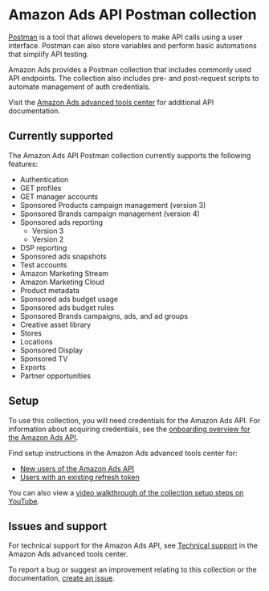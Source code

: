 # Amazon Ads API Postman collection

[Postman](https://www.postman.com/) is a tool that allows developers to make API calls using a user interface. Postman can also store variables and perform basic automations that simplify API testing. 

Amazon Ads provides a Postman collection that includes commonly used API endpoints. The collection also includes pre- and post-request scripts to automate management of auth credentials.

Visit the [Amazon Ads advanced tools center](https://advertising.amazon.com/API/docs/en-us/) for additional API documentation.

## Currently supported

The Amazon Ads API Postman collection currently supports the following features:

- Authentication
- GET profiles
- GET manager accounts
- Sponsored Products campaign management (version 3)
- Sponsored Brands campaign management (version 4)
- Sponsored ads reporting
    - Version 3
    - Version 2
- DSP reporting
- Sponsored ads snapshots 
- Test accounts
- Amazon Marketing Stream
- Amazon Marketing Cloud
- Product metadata 
- Sponsored ads budget usage
- Sponsored ads budget rules
- Sponsored Brands campaigns, ads, and ad groups
- Creative asset library
- Stores
- Locations
- Sponsored Display
- Sponsored TV
- Exports
- Partner opportunities

## Setup

To use this collection, you will need credentials for the Amazon Ads API. For information about acquiring credentials, see the [onboarding overview for the Amazon Ads API](https://advertising.amazon.com/API/docs/en-us/setting-up/overview).

Find setup instructions in the Amazon Ads advanced tools center for:

- [New users of the Amazon Ads API](https://advertising.amazon.com/API/docs/en-us/getting-started/using-postman-collection)
- [Users with an existing refresh token](https://advertising.amazon.com/API/docs/en-us/tutorials/postman) 

You can also view a [video walkthrough of the collection setup steps on YouTube](https://www.youtube.com/watch?v=SWqOPN33phw).

## Issues and support

For technical support for the Amazon Ads API, see [Technical support](https://advertising.amazon.com/API/docs/en-us/info/support) in the Amazon Ads advanced tools center.

To report a bug or suggest an improvement relating to this collection or the documentation, [create an issue](https://github.com/amzn/ads-advanced-tools-docs/issues/new/choose).

